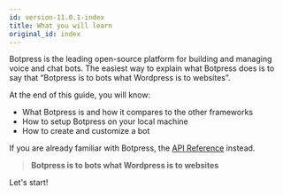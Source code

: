```yaml
---
id: version-11.0.1-index
title: What you will learn
original_id: index
---
```


Botpress is the leading open-source platform for building and managing voice and chat bots.
The easiest way to explain what Botpress does is to say that “Botpress is to bots what Wordpress is to websites”.

At the end of this guide, you will know:

- What Botpress is and how it compares to the other frameworks
- How to setup Botpress on your local machine
- How to create and customize a bot

If you are already familiar with Botpress, the [API Reference]({{site.baseurl}}/reference) instead.

> **Botpress is to bots what Wordpress is to websites**

Let's start!
